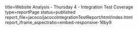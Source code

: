 title=Website Analysis - Thursday 4 - Integration Test Coverage
type=reportPage
status=published
report_file=jacoco/jacocoIntegrationTestReport/html/index.html
report_iframe_aspectratio=embed-responsive-16by9
~~~~~~


